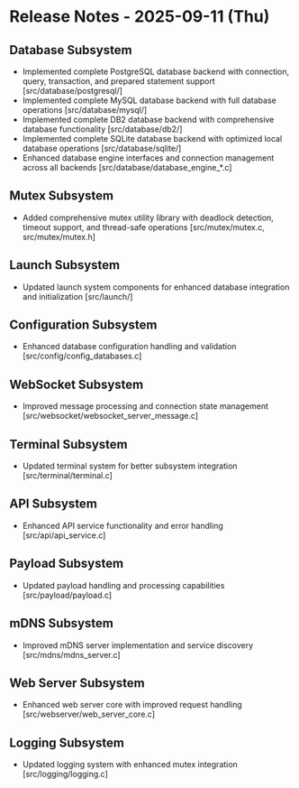 # Release Notes - 2025-09-11 (Thu)

## Database Subsystem

- Implemented complete PostgreSQL database backend with connection, query, transaction, and prepared statement support [src/database/postgresql/]
- Implemented complete MySQL database backend with full database operations [src/database/mysql/]
- Implemented complete DB2 database backend with comprehensive database functionality [src/database/db2/]
- Implemented complete SQLite database backend with optimized local database operations [src/database/sqlite/]
- Enhanced database engine interfaces and connection management across all backends [src/database/database_engine_*.c]

## Mutex Subsystem

- Added comprehensive mutex utility library with deadlock detection, timeout support, and thread-safe operations [src/mutex/mutex.c, src/mutex/mutex.h]

## Launch Subsystem

- Updated launch system components for enhanced database integration and initialization [src/launch/]

## Configuration Subsystem

- Enhanced database configuration handling and validation [src/config/config_databases.c]

## WebSocket Subsystem

- Improved message processing and connection state management [src/websocket/websocket_server_message.c]

## Terminal Subsystem

- Updated terminal system for better subsystem integration [src/terminal/terminal.c]

## API Subsystem

- Enhanced API service functionality and error handling [src/api/api_service.c]

## Payload Subsystem

- Updated payload handling and processing capabilities [src/payload/payload.c]

## mDNS Subsystem

- Improved mDNS server implementation and service discovery [src/mdns/mdns_server.c]

## Web Server Subsystem

- Enhanced web server core with improved request handling [src/webserver/web_server_core.c]

## Logging Subsystem

- Updated logging system with enhanced mutex integration [src/logging/logging.c]
